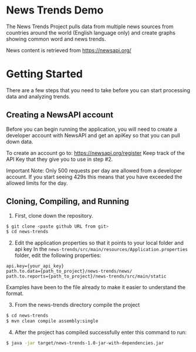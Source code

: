 # News Trends Demo

The News Trends Project pulls data from multiple news sources from countries around the world (English language only) and create graphs showing common word and news trends. 

News content is retrieved from https://newsapi.org/

Getting Started
==========================

There are a few steps that you need to take before you can start processing data and analyzing trends.

Creating a NewsAPI account
--------------------------
Before you can begin running the application, you will need to create a developer account with NewsAPI and get an apiKey so that you can pull down data.

To create an account go to: https://newsapi.org/register
Keep track of the API Key that they give you to use in step #2.

Important Note: Only 500 requests per day are allowed from a developer account. If you start seeing 429s this means that you have exceeded the allowed limits for the day.

Cloning, Compiling, and Running
--------------------------------

1. First, clone down the repository. 
```sh
$ git clone <paste github URL from git>
$ cd news-trends
```
2. Edit the application properties so that it points to your local folder and api key
In the `news-trends/src/main/resources/Application.properties` folder, edit the following properties:

```
api.key={your_api_key}
path.to.data={path_to_project}/news-trends/news/
path.to.reports={path_to_project}/news-trends/src/main/static
```
Examples have been to the file already to make it easier to understand the format.

3. From the news-trends directory compile the project
```sh
$ cd news-trends
$ mvn clean compile assembly:single
```

4. After the project has compiled successfully enter this command to run:
```sh
$ java -jar target/news-trends-1.0-jar-with-dependencies.jar 
```

